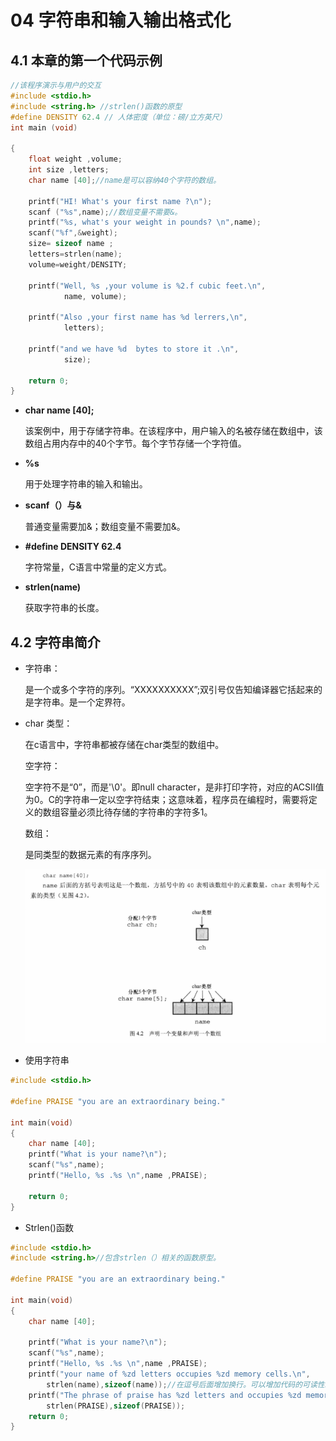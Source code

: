 # 04 字符串和输入输出格式化

## 4.1 本章的第一个代码示例

```c
//该程序演示与用户的交互
#include <stdio.h>
#include <string.h> //strlen()函数的原型
#define DENSITY 62.4 // 人体密度（单位：磅/立方英尺）
int main (void)

{
    float weight ,volume;
    int size ,letters;
    char name [40];//name是可以容纳40个字符的数组。

    printf("HI! What's your first name ?\n");
    scanf ("%s",name);//数组变量不需要&。
    printf("%s, what's your weight in pounds? \n",name);
    scanf("%f",&weight);
    size= sizeof name ;
    letters=strlen(name);
    volume=weight/DENSITY;

    printf("Well, %s ,your volume is %2.f cubic feet.\n",
            name, volume);

    printf("Also ,your first name has %d lerrers,\n",
            letters);

    printf("and we have %d  bytes to store it .\n",
            size);

    return 0;
}
```

* **char name [40];**

  该案例中，用于存储字符串。在该程序中，用户输入的名被存储在数组中，该数组占用内存中的40个字节。每个字节存储一个字符值。

* **%s**

  用于处理字符串的输入和输出。

* **scanf（）与&**

  普通变量需要加&；数组变量不需要加&。

* **#define DENSITY 62.4** 

  字符常量，C语言中常量的定义方式。

* **strlen(name)**

  获取字符串的长度。

## 4.2 字符串简介

* 字符串：

  是一个或多个字符的序列。“XXXXXXXXXX”;双引号仅告知编译器它括起来的是字符串。是一个定界符。

* char 类型：

  在c语言中，字符串都被存储在char类型的数组中。

  空字符：

  空字符不是“0”，而是'\0'。即null character，是非打印字符，对应的ACSII值为0。C的字符串一定以空字符结束；这意味着，程序员在编程时，需要将定义的数组容量必须比待存储的字符串的字符多1。

  数组：

  是同类型的数据元素的有序序列。

  ![1680091229204](1680091229204.png)



* 使用字符串

```c
#include <stdio.h>

#define PRAISE "you are an extraordinary being."

int main(void)
{
    char name [40];
    printf("What is your name?\n");
    scanf("%s",name);
    printf("Hello, %s .%s \n",name ,PRAISE);
    
    return 0;
}
```



* Strlen()函数



```c
#include <stdio.h>
#include <string.h>//包含strlen（）相关的函数原型。

#define PRAISE "you are an extraordinary being."

int main(void)
{
    char name [40];

    printf("What is your name?\n");
    scanf("%s",name);
    printf("Hello, %s .%s \n",name ,PRAISE);
    printf("your name of %zd letters occupies %zd memory cells.\n",
        strlen(name),sizeof(name));//在逗号后面增加换行。可以增加代码的可读性。这种方法可以用于处理很长的printf（）语句。
    printf("The phrase of praise has %zd letters and occupies %zd memory cells\n",
        strlen(PRAISE),sizeof(PRAISE));
    return 0;
}
```





